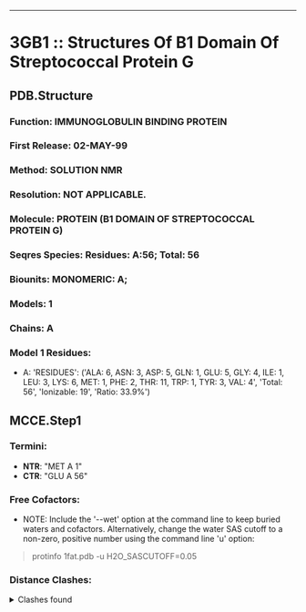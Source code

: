 ---
# 3GB1 :: Structures Of B1 Domain Of Streptococcal Protein G
## PDB.Structure
### Function: IMMUNOGLOBULIN BINDING PROTEIN
### First Release: 02-MAY-99
### Method: SOLUTION NMR
### Resolution: NOT APPLICABLE.
### Molecule: PROTEIN (B1 DOMAIN OF STREPTOCOCCAL PROTEIN G)
### Seqres Species: Residues: A:56; Total: 56
### Biounits: MONOMERIC: A;
### Models: 1
### Chains: A
### Model 1 Residues:
  - A:
 'RESIDUES': ('ALA: 6, ASN: 3, ASP: 5, GLN: 1, GLU: 5, GLY: 4, ILE: 1, LEU: 3, LYS: 6, MET: 1, PHE: 2, THR: 11, TRP: 1, TYR: 3, VAL: 4', 'Total: 56', 'Ionizable: 19',
              'Ratio: 33.9%')

## MCCE.Step1
### Termini:
 - <strong>NTR</strong>: "MET A   1"
 - <strong>CTR</strong>: "GLU A  56"

### Free Cofactors:
  - NOTE: Include the '--wet' option at the command line to keep buried waters and cofactors. Alternatively, change the water SAS cutoff to a non-zero, positive number using the command line 'u' option:
  > protinfo 1fat.pdb -u H2O_SASCUTOFF=0.05

### Distance Clashes:
<details><summary>Clashes found</summary>

- d= 1.53: " CA  NTR A   1" to " CB  MET A   1"

</details>


